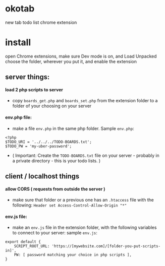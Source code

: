 # okotab
new tab todo list chrome extension

# install
open Chrome extensions, make sure Dev mode is on, and Load Unpacked
choose the folder, wherever you put it, and enable the extension

## server things:

#### load 2 php scripts to server
- copy `boards_get.php` and `boards_set.php` from the extension folder to a folder of your choosing on your server

#### env.php file:
- make a file `env.php` in the same php folder.  Sample `env.php`:
```
<?php
$TODO_URI = '../../../TODO-BOARDS.txt';
$TODO_PW = 'my-uber-password';
```
- ( Important: Create the `TODO-BOARDS.txt` file on your server - probably in a private directory - this is your todo lists. )

## client / localhost things

#### allow CORS ( requests from outside the server )
- make sure that folder or a previous one has an `.htaccess` file with the following: `Header set Access-Control-Allow-Origin "*"`

#### env.js file:
- make an `env.js` file in the extension folder, with the following variables to connect to your server:
sample `env.js`:
```
export default {
	SCRIPT_ROOT_URL: 'https://[mywebsite.com]/[folder-you-put-scripts-in]',
	PW: [ password matching your choice in php scripts ],
}
```
